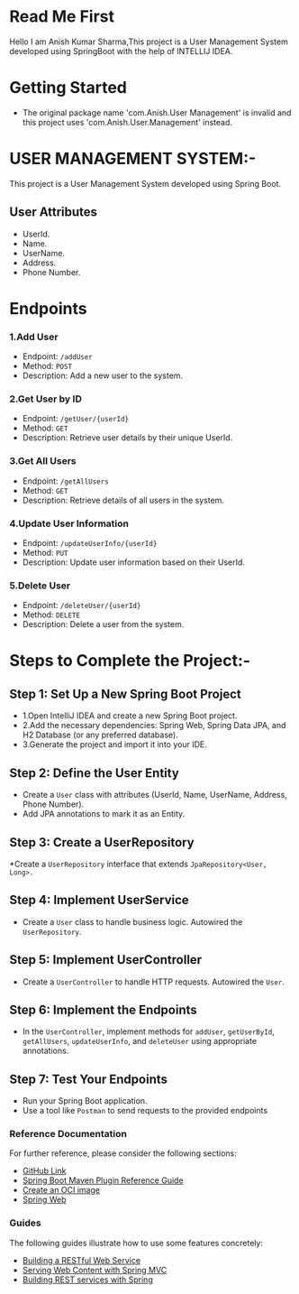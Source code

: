 # Read Me First
Hello I am Anish Kumar Sharma,This project is a User Management System developed using SpringBoot with the help of INTELLIJ IDEA.

# Getting Started

* The original package name 'com.Anish.User Management' is invalid and this project uses 'com.Anish.User.Management' instead.

# USER MANAGEMENT SYSTEM:-

This project is a User Management System developed using Spring Boot.

## User Attributes
* UserId.
* Name.
* UserName.
* Address.
* Phone Number.

# Endpoints
### 1.Add User 
* Endpoint: `/addUser`
* Method: `POST`
* Description: Add a new user to the system.

### 2.Get User by ID

* Endpoint: `/getUser/{userId}`
* Method: `GET`
* Description: Retrieve user details by their unique UserId.

###  3.Get All Users

* Endpoint: `/getAllUsers`
* Method: `GET`
* Description: Retrieve details of all users in the system.

### 4.Update User Information

* Endpoint: `/updateUserInfo/{userId}`
* Method: `PUT`
* Description: Update user information based on their UserId.

### 5.Delete User

* Endpoint: `/deleteUser/{userId}`
* Method: `DELETE`
* Description: Delete a user from the system.

# Steps to Complete the Project:-

## Step 1: Set Up a New Spring Boot Project

* 1.Open IntelliJ IDEA and create a new Spring Boot project.
* 2.Add the necessary dependencies: Spring Web, Spring Data JPA, and H2 Database (or any preferred database).
* 3.Generate the project and import it into your IDE.

## Step 2: Define the User Entity
* Create a `User` class with attributes (UserId, Name, UserName, Address, Phone Number).
* Add JPA annotations to mark it as an Entity.

## Step 3: Create a UserRepository
*Create a `UserRepository` interface that extends `JpaRepository<User, Long>.`

## Step 4: Implement UserService
* Create a `User` class to handle business logic. Autowired the `UserRepository`.

## Step 5: Implement UserController
* Create a `UserController` to handle HTTP requests. Autowired the `User`.

## Step 6: Implement the Endpoints
* In the `UserController`, implement methods for `addUser`, `getUserById`, `getAllUsers`, `updateUserInfo`, and `deleteUser` using appropriate annotations.

## Step 7: Test Your Endpoints
* Run your Spring Boot application.
* Use a tool like `Postman` to send requests to the provided endpoints

### Reference Documentation
For further reference, please consider the following sections:

* [GitHub Link](https://github.com/Anish1430/User-Management)
* [Spring Boot Maven Plugin Reference Guide](https://docs.spring.io/spring-boot/docs/3.1.3/maven-plugin/reference/html/)
* [Create an OCI image](https://docs.spring.io/spring-boot/docs/3.1.3/maven-plugin/reference/html/#build-image)
* [Spring Web](https://docs.spring.io/spring-boot/docs/3.1.3/reference/htmlsingle/index.html#web)

### Guides
The following guides illustrate how to use some features concretely:

* [Building a RESTful Web Service](https://spring.io/guides/gs/rest-service/)
* [Serving Web Content with Spring MVC](https://spring.io/guides/gs/serving-web-content/)
* [Building REST services with Spring](https://spring.io/guides/tutorials/rest/)

